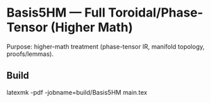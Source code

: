 # Basis5HM — Full Toroidal/Phase-Tensor (Higher Math)

Purpose: higher-math treatment (phase-tensor IR, manifold topology, proofs/lemmas).

## Build
latexmk -pdf -jobname=build/Basis5HM main.tex
